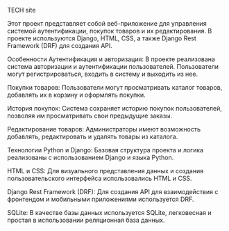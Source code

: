 TECH site 

Этот проект представляет собой веб-приложение для управления системой аутентификации, покупок товаров и их редактирования. В проекте используются Django, HTML, CSS, а также Django Rest Framework (DRF) для создания API.

Особенности
Аутентификация и авторизация: В проекте реализована система авторизации и аутентификации пользователей. Пользователи могут регистрироваться, входить в систему и выходить из нее.

Покупки товаров: Пользователи могут просматривать каталог товаров, добавлять их в корзину и оформлять покупки.

История покупок: Система сохраняет историю покупок пользователей, позволяя им просматривать свои предыдущие заказы.

Редактирование товаров: Администраторы имеют возможность добавлять, редактировать и удалять товары из каталога.

Технологии
Python и Django: Базовая структура проекта и логика реализованы с использованием Django и языка Python.

HTML и CSS: Для визуального представления данных и создания пользовательского интерфейса использовались HTML и CSS.

Django Rest Framework (DRF): Для создания API для взаимодействия с фронтендом и мобильными приложениями используется DRF.

SQLite: В качестве базы данных используется SQLite, легковесная и простая в использовании реляционная база данных.
